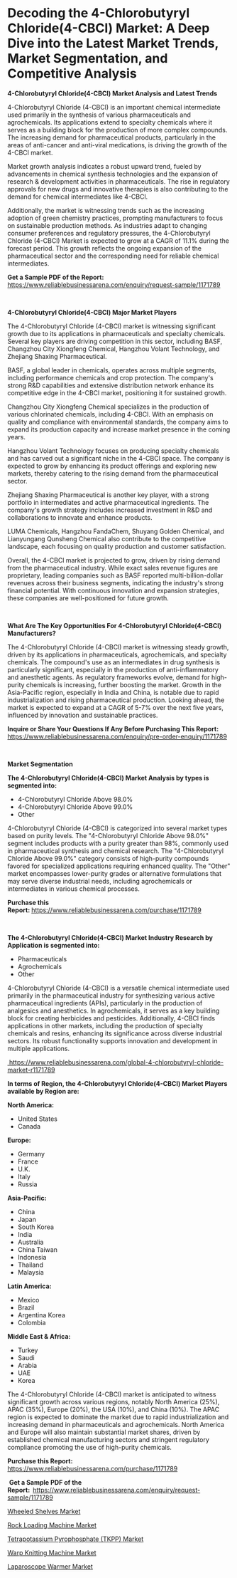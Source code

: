 <p><h1>Decoding the 4-Chlorobutyryl Chloride(4-CBCl) Market: A Deep Dive into the Latest Market Trends, Market Segmentation, and Competitive Analysis</h1></p><p><strong>4-Chlorobutyryl Chloride(4-CBCl) Market Analysis and Latest Trends</strong></p>
<p><p>4-Chlorobutyryl Chloride (4-CBCl) is an important chemical intermediate used primarily in the synthesis of various pharmaceuticals and agrochemicals. Its applications extend to specialty chemicals where it serves as a building block for the production of more complex compounds. The increasing demand for pharmaceutical products, particularly in the areas of anti-cancer and anti-viral medications, is driving the growth of the 4-CBCl market. </p><p>Market growth analysis indicates a robust upward trend, fueled by advancements in chemical synthesis technologies and the expansion of research & development activities in pharmaceuticals. The rise in regulatory approvals for new drugs and innovative therapies is also contributing to the demand for chemical intermediates like 4-CBCl. </p><p>Additionally, the market is witnessing trends such as the increasing adoption of green chemistry practices, prompting manufacturers to focus on sustainable production methods. As industries adapt to changing consumer preferences and regulatory pressures, the 4-Chlorobutyryl Chloride (4-CBCl) Market is expected to grow at a CAGR of 11.1% during the forecast period. This growth reflects the ongoing expansion of the pharmaceutical sector and the corresponding need for reliable chemical intermediates.</p></p>
<p><strong>Get a Sample PDF of the Report:&nbsp;</strong> <a href="https://www.reliablebusinessarena.com/enquiry/request-sample/1171789?utm_campaign=1943&utm_medium=2&utm_source=Github&utm_content=ia&utm_term=02022025&utm_id=4-chlorobutyryl-chloride4-cbcl">https://www.reliablebusinessarena.com/enquiry/request-sample/1171789</a></p>
<p>&nbsp;</p>
<p><strong>4-Chlorobutyryl Chloride(4-CBCl) Major Market Players</strong></p>
<p><p>The 4-Chlorobutyryl Chloride (4-CBCl) market is witnessing significant growth due to its applications in pharmaceuticals and specialty chemicals. Several key players are driving competition in this sector, including BASF, Changzhou City Xiongfeng Chemical, Hangzhou Volant Technology, and Zhejiang Shaxing Pharmaceutical.</p><p>BASF, a global leader in chemicals, operates across multiple segments, including performance chemicals and crop protection. The company's strong R&D capabilities and extensive distribution network enhance its competitive edge in the 4-CBCl market, positioning it for sustained growth.</p><p>Changzhou City Xiongfeng Chemical specializes in the production of various chlorinated chemicals, including 4-CBCl. With an emphasis on quality and compliance with environmental standards, the company aims to expand its production capacity and increase market presence in the coming years.</p><p>Hangzhou Volant Technology focuses on producing specialty chemicals and has carved out a significant niche in the 4-CBCl space. The company is expected to grow by enhancing its product offerings and exploring new markets, thereby catering to the rising demand from the pharmaceutical sector.</p><p>Zhejiang Shaxing Pharmaceutical is another key player, with a strong portfolio in intermediates and active pharmaceutical ingredients. The company's growth strategy includes increased investment in R&D and collaborations to innovate and enhance products.</p><p>LUMA Chemicals, Hangzhou FandaChem, Shuyang Golden Chemical, and Lianyungang Qunsheng Chemical also contribute to the competitive landscape, each focusing on quality production and customer satisfaction.</p><p>Overall, the 4-CBCl market is projected to grow, driven by rising demand from the pharmaceutical industry. While exact sales revenue figures are proprietary, leading companies such as BASF reported multi-billion-dollar revenues across their business segments, indicating the industry's strong financial potential. With continuous innovation and expansion strategies, these companies are well-positioned for future growth.</p></p>
<p>&nbsp;</p>
<p><strong>What Are The Key Opportunities For 4-Chlorobutyryl Chloride(4-CBCl) Manufacturers?</strong></p>
<p><p>The 4-Chlorobutyryl Chloride (4-CBCl) market is witnessing steady growth, driven by its applications in pharmaceuticals, agrochemicals, and specialty chemicals. The compound's use as an intermediates in drug synthesis is particularly significant, especially in the production of anti-inflammatory and anesthetic agents. As regulatory frameworks evolve, demand for high-purity chemicals is increasing, further boosting the market. Growth in the Asia-Pacific region, especially in India and China, is notable due to rapid industrialization and rising pharmaceutical production. Looking ahead, the market is expected to expand at a CAGR of 5-7% over the next five years, influenced by innovation and sustainable practices.</p></p>
<p><strong>Inquire or Share Your Questions If Any Before Purchasing This Report:</strong> <a href="https://www.reliablebusinessarena.com/enquiry/pre-order-enquiry/1171789?utm_campaign=1943&utm_medium=2&utm_source=Github&utm_content=ia&utm_term=02022025&utm_id=4-chlorobutyryl-chloride4-cbcl">https://www.reliablebusinessarena.com/enquiry/pre-order-enquiry/1171789</a></p>
<p>&nbsp;</p>
<p><strong>Market Segmentation</strong></p>
<p><strong>The 4-Chlorobutyryl Chloride(4-CBCl) Market Analysis by types is segmented into:</strong></p>
<p><ul><li>4-Chlorobutyryl Chloride Above 98.0%</li><li>4-Chlorobutyryl Chloride Above 99.0%</li><li>Other</li></ul></p>
<p><p>4-Chlorobutyryl Chloride (4-CBCl) is categorized into several market types based on purity levels. The "4-Chlorobutyryl Chloride Above 98.0%" segment includes products with a purity greater than 98%, commonly used in pharmaceutical synthesis and chemical research. The "4-Chlorobutyryl Chloride Above 99.0%" category consists of high-purity compounds favored for specialized applications requiring enhanced quality. The "Other" market encompasses lower-purity grades or alternative formulations that may serve diverse industrial needs, including agrochemicals or intermediates in various chemical processes.</p></p>
<p><strong>Purchase this Report:&nbsp;</strong><a href="https://www.reliablebusinessarena.com/purchase/1171789?utm_campaign=1943&utm_medium=2&utm_source=Github&utm_content=ia&utm_term=02022025&utm_id=4-chlorobutyryl-chloride4-cbcl">https://www.reliablebusinessarena.com/purchase/1171789</a></p>
<p>&nbsp;</p>
<p><strong>The 4-Chlorobutyryl Chloride(4-CBCl) Market Industry Research by Application is segmented into:</strong></p>
<p><ul><li>Pharmaceuticals</li><li>Agrochemicals</li><li>Other</li></ul></p>
<p><p>4-Chlorobutyryl Chloride (4-CBCl) is a versatile chemical intermediate used primarily in the pharmaceutical industry for synthesizing various active pharmaceutical ingredients (APIs), particularly in the production of analgesics and anesthetics. In agrochemicals, it serves as a key building block for creating herbicides and pesticides. Additionally, 4-CBCl finds applications in other markets, including the production of specialty chemicals and resins, enhancing its significance across diverse industrial sectors. Its robust functionality supports innovation and development in multiple applications.</p></p>
<p><a href="https://www.reliablebusinessarena.com/global-4-chlorobutyryl-chloride-market-r1171789?utm_campaign=1943&utm_medium=2&utm_source=Github&utm_content=ia&utm_term=02022025&utm_id=4-chlorobutyryl-chloride4-cbcl">&nbsp;https://www.reliablebusinessarena.com/global-4-chlorobutyryl-chloride-market-r1171789</a></p>
<p><strong>In terms of Region, the 4-Chlorobutyryl Chloride(4-CBCl) Market Players available by Region are:</strong></p>
<p>
    <p> <strong> North America: </strong>
        <ul>
            <li>United States</li>
            <li>Canada</li>
        </ul>
        </p> 
    <p> <strong> Europe: </strong>
        <ul>
            <li>Germany</li>
            <li>France</li>
            <li>U.K.</li>
            <li>Italy</li>
            <li>Russia</li>
        </ul>
        </p> 
    <p> <strong> Asia-Pacific: </strong>
        <ul>
            <li>China</li>
            <li>Japan</li>
            <li>South Korea</li>
            <li>India</li>
            <li>Australia</li>
            <li>China Taiwan</li>
            <li>Indonesia</li>
            <li>Thailand</li>
            <li>Malaysia</li>
        </ul>
        </p> 
    <p> <strong> Latin America: </strong>
        <ul>
            <li>Mexico</li>
            <li>Brazil</li>
            <li>Argentina Korea</li>
            <li>Colombia</li>
        </ul>
        </p> 
    <p> <strong> Middle East & Africa: </strong>
        <ul>
            <li>Turkey</li>
            <li>Saudi</li>
            <li>Arabia</li>
            <li>UAE</li>
            <li>Korea</li>
        </ul>
    </p>
    </p>
<p><p>The 4-Chlorobutyryl Chloride (4-CBCl) market is anticipated to witness significant growth across various regions, notably North America (25%), APAC (35%), Europe (20%), the USA (10%), and China (10%). The APAC region is expected to dominate the market due to rapid industrialization and increasing demand in pharmaceuticals and agrochemicals. North America and Europe will also maintain substantial market shares, driven by established chemical manufacturing sectors and stringent regulatory compliance promoting the use of high-purity chemicals.</p></p>
<p><strong>Purchase this Report: </strong><a href="https://www.reliablebusinessarena.com/purchase/1171789?utm_campaign=1943&utm_medium=2&utm_source=Github&utm_content=ia&utm_term=02022025&utm_id=4-chlorobutyryl-chloride4-cbcl">https://www.reliablebusinessarena.com/purchase/1171789</a></p>
<p>&nbsp;<strong>Get a Sample PDF of the Report:&nbsp;&nbsp;</strong><a href="https://www.reliablebusinessarena.com/enquiry/request-sample/1171789?utm_campaign=1943&utm_medium=2&utm_source=Github&utm_content=ia&utm_term=02022025&utm_id=4-chlorobutyryl-chloride4-cbcl">https://www.reliablebusinessarena.com/enquiry/request-sample/1171789</a></p>
<p><strong></strong></p>
<p><p><a href="https://www.linkedin.com/pulse/wheeled-shelves-market-insights-encompass-historical-trends-u7dlf?utm_campaign=1943&utm_medium=2&utm_source=Github&utm_content=ia&utm_term=02022025&utm_id=4-chlorobutyryl-chloride4-cbcl">Wheeled Shelves Market</a></p><p><a href="https://www.linkedin.com/pulse/rock-loading-machine-market-analysis-report-2025-2032-size-xqykf?utm_campaign=1943&utm_medium=2&utm_source=Github&utm_content=ia&utm_term=02022025&utm_id=4-chlorobutyryl-chloride4-cbcl">Rock Loading Machine Market</a></p><p><a href="https://github.com/JakirUddin511/Market-Research-Report-List-1/blob/main/tetrapotassium-pyrophosphate-tkpp-market.md?utm_campaign=1943&utm_medium=2&utm_source=Github&utm_content=ia&utm_term=02022025&utm_id=4-chlorobutyryl-chloride4-cbcl">Tetrapotassium Pyrophosphate (TKPP) Market</a></p><p><a href="https://www.linkedin.com/pulse/deep-dive-warp-knitting-machine-market-future-growth-136-mji3f?utm_campaign=1943&utm_medium=2&utm_source=Github&utm_content=ia&utm_term=02022025&utm_id=4-chlorobutyryl-chloride4-cbcl">Warp Knitting Machine Market</a></p><p><a href="https://www.linkedin.com/pulse/examination-market-segmentation-laparoscope-warmer-from-7wtrf?utm_campaign=1943&utm_medium=2&utm_source=Github&utm_content=ia&utm_term=02022025&utm_id=4-chlorobutyryl-chloride4-cbcl">Laparoscope Warmer Market</a></p></p>